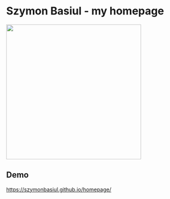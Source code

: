 # Szymon Basiul - my homepage

<img src="images/BasiulSzymon.jpg" width="360">


## Demo

https://szymonbasiul.github.io/homepage/
